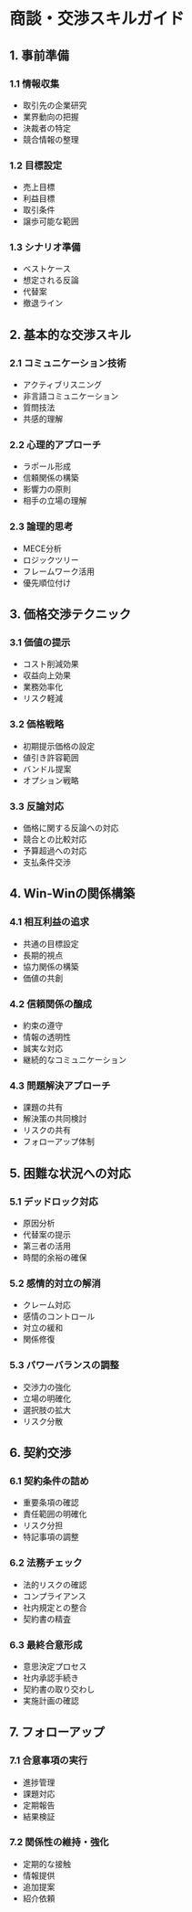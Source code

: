 # 商談・交渉スキルガイド

## 1. 事前準備

### 1.1 情報収集
- 取引先の企業研究
- 業界動向の把握
- 決裁者の特定
- 競合情報の整理

### 1.2 目標設定
- 売上目標
- 利益目標
- 取引条件
- 譲歩可能な範囲

### 1.3 シナリオ準備
- ベストケース
- 想定される反論
- 代替案
- 撤退ライン

## 2. 基本的な交渉スキル

### 2.1 コミュニケーション技術
- アクティブリスニング
- 非言語コミュニケーション
- 質問技法
- 共感的理解

### 2.2 心理的アプローチ
- ラポール形成
- 信頼関係の構築
- 影響力の原則
- 相手の立場の理解

### 2.3 論理的思考
- MECE分析
- ロジックツリー
- フレームワーク活用
- 優先順位付け

## 3. 価格交渉テクニック

### 3.1 価値の提示
- コスト削減効果
- 収益向上効果
- 業務効率化
- リスク軽減

### 3.2 価格戦略
- 初期提示価格の設定
- 値引き許容範囲
- バンドル提案
- オプション戦略

### 3.3 反論対応
- 価格に関する反論への対応
- 競合との比較対応
- 予算超過への対応
- 支払条件交渉

## 4. Win-Winの関係構築

### 4.1 相互利益の追求
- 共通の目標設定
- 長期的視点
- 協力関係の構築
- 価値の共創

### 4.2 信頼関係の醸成
- 約束の遵守
- 情報の透明性
- 誠実な対応
- 継続的なコミュニケーション

### 4.3 問題解決アプローチ
- 課題の共有
- 解決策の共同検討
- リスクの共有
- フォローアップ体制

## 5. 困難な状況への対応

### 5.1 デッドロック対応
- 原因分析
- 代替案の提示
- 第三者の活用
- 時間的余裕の確保

### 5.2 感情的対立の解消
- クレーム対応
- 感情のコントロール
- 対立の緩和
- 関係修復

### 5.3 パワーバランスの調整
- 交渉力の強化
- 立場の明確化
- 選択肢の拡大
- リスク分散

## 6. 契約交渉

### 6.1 契約条件の詰め
- 重要条項の確認
- 責任範囲の明確化
- リスク分担
- 特記事項の調整

### 6.2 法務チェック
- 法的リスクの確認
- コンプライアンス
- 社内規定との整合
- 契約書の精査

### 6.3 最終合意形成
- 意思決定プロセス
- 社内承認手続き
- 契約書の取り交わし
- 実施計画の確認

## 7. フォローアップ

### 7.1 合意事項の実行
- 進捗管理
- 課題対応
- 定期報告
- 結果検証

### 7.2 関係性の維持・強化
- 定期的な接触
- 情報提供
- 追加提案
- 紹介依頼